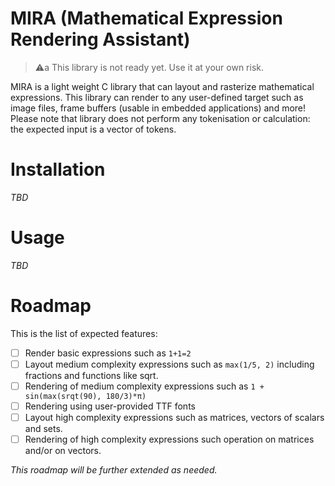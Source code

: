 # MIRA (Mathematical Expression Rendering Assistant)

> ⚠️a This library is not ready yet. Use it at your own risk.

MIRA is a light weight C library that can layout and rasterize mathematical
expressions. This library can render to any user-defined target such as image
files, frame buffers (usable in embedded applications) and more! Please note
that library does not perform any tokenisation or calculation: the expected
input is a vector of tokens.

# Installation

*TBD*

# Usage

*TBD*

# Roadmap

This is the list of expected features:
- [ ] Render basic expressions such as `1+1=2`
- [ ] Layout medium complexity expressions such as `max(1/5, 2)` including
fractions and functions like sqrt.
- [ ] Rendering of medium complexity expressions such as `1 + sin(max(srqt(90), 180/3)*π)`
- [ ] Rendering using user-provided TTF fonts
- [ ] Layout high complexity expressions such as matrices, vectors of
scalars and sets.
- [ ] Rendering of high complexity expressions such operation on matrices and/or
on vectors.

*This roadmap will be further extended as needed.*
